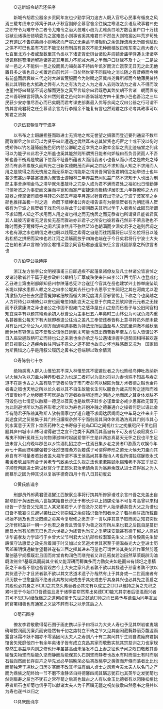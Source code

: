 <!-- { "loadSidebar": true } -->
　　○送新城令胡君还任序 

　　新城令胡君公器余乡贡同年友也少勤学问力追古人既入官尽心民事有循良之风焉三载考绩来京师寓于其从子秋官副郎企慕官舍余往候之寒温之余语及政事君曰吏之职守令为难守令二者令尤难令之治大邑难小邑为尤难余曰地方数百里户口十万钱谷狱讼诸事纷错填委为之寔难邑小则事省奚其难君曰不然邑大则物富凶年荒岁苟处之有道民不告病矣邑小则地狭而产寡民无素蓄旱涝相仍之余饥馑流离无所赈也赋役之供不可巳也虽有巧匠不能无材而制虽有良农不能无种而植故曰难东南之邑大者六七百里北方小者或至数里其令丞以下诸吏胥史舆台诸役井闾铺舍庙学驿逓关津诸卒徒讥察廵警漕运解逓诸差遣其用民力不能减大邑之半而户口财赋不及十之一二是故举一邑之人不能供一邑之役而民力竭矣盖不待凶年饥岁而流亡饿莩无日无之此无他置县多之害也县之初置远自前代非一日矣然世变不同民物之消长随之有昔瘠而今腴有前盛而后衰故三代之时大越皆荒服而今为财赋之区冀州尧舜所都而今地薄民贫特甚此其明验也大抵政之弊有人为之有法为之人为之者人去则改法为之者人不得而改也董仲舒曰琴瑟不调必解而更张之真至言哉余曰君既悉其弊矣胡不言诸　朝而置废之曰吾职微言将孰从余曰然则君之邑何如曰吾新城地方四十里亦小邑也吾治之三年民获少安亦惟尽吾心而巳矣既而君考课吏部奏最入优等余闻之叹曰公器之行可谓不愧其言哉君将之任企慕请余言为行李赠余不能复有言也然观君之序论考其政事可以知君之贤矣 

　　○送伍君朝信守宁波序 

　　以韦布之士蹑屩担簦而取进士无资地之席无誉望之搙骤而登近要列通显不数年而致卿丞之位此可以为贤乎曰此遭遇之偶然耳未必其皆贤也巧宦之士或干没以徇时或矫饰以钓名籧篨戚施色厉内荏公卿昵之近幸贤之以徼幸金紫之贵比迹庙堂之列此可以为能乎曰此君子之所羞也奚其能然则所谓贤日能者何妒哉曰吾负吾资而人不吾知也吾不衒焉是故居下位而不耻吾所蕴者大而用我者小也吾从而小试之是故处之绰然而有余积累既久而辉光之日新实德既茂而声闻之四达不求知而人知之不求用而人用之是故得之而无愧居之而无忝斯之谓能斯之谓贤吾同官伍君朝信之始举进士也年甚少志甚远学甚富被选为庶吉士游翰林三年养益充闻见益广然不求知于人也出为刑部主事舍承明金马之清华就朱墨敲朴之宂杂人或为君不满而君处之裕如也日惟勤簿书慎听览之为事吏而文廉而平宽和而寔严密捷速而极精详居职五六年群僚称之大司冦器之俾掌诸司章奏寻转员外郎去年嘉平月遂以铨曹荐出守浙之宁波宁波冢宰之乡郡也推择盖极一时之选　命既下缙绅诸公奔走相告语有为朝信贺者有为朝廷得人贺者有为宁波之民贺者于戏君何以得此于公卿间哉夫其所以孚于人者素矣此固吾所谓不求知而人知之不求用而人用之者也得之而无愧居之而无忝者也所谓贤且能者君真其人哉彼巧宦者无足言矣无基而骤进亦非君子之所安也彼若春花然非不荣且艳也不踰时而委于荒榛野卉之间若潢潦然非不弥然泛溢也朝满而夕涸矣君子之道则后凋之木也有源之水也朝信之进也既以践履之素得之自是而往践履将日以至名位将日以隆若松栢之拱把而梁楝也若江河之滥觞而放乎四海也端在于今日矣君将行宁波士大夫之在朝者谋以言赠侍御金君惟深暨余同官杨君志道寔来征余言此固鄙意之所欲言者也 

　　○方伯李公挽诗序 

　　浙江左方伯李公文明视事甫三日即遇疾不起藩臬诸僚友及凡士林诸公皆哀悼之发诸诗歌者若干篇于是参政韩公辈相与汇萃成秩使来告曰李公江西弋阳人也登成化乙丑进士第由刑部郎知岳州参陕藩总宪汴台遂迁今官其在岳也建学兴士修举废坠筑长堤以捍水患郡人赖之名之曰李公堤其去任也作去思亭立生祠祀之其在河南尤以澄清激扬为巳任去贪墨雪冤抑畧细故而循大体宪度清贞官邪警惕上下称之今也吴越之人方将待公以哺倚公以安也而奄忽如此岂天之无意于东南之民欤抑彼元元者之无禄而不获蒙康济之泽也诸公之作固不但雍门之感华屋丘山之悲而巳吾子与公旧同官相知宜深幸有以题其端焉余初入秋曹公为主事巳五六年矣时三山林公为司冦负海内重名甚器重公每天下有大狱即奏遣公往治之盖凡三奉使还奏皆称上意寻转员外郎未数月有岳州之命公为人刚方而通明遇事敢为持法无所回曲至与人交底里洞澈不藏秋毫而休休有容僚友莫不爱敬公谓他日远到未可量也既出西曹数年至左方伯人皆谓公不日入庙坣握政柄可立而待也公之来浙也余亦承乏与公遇诸涂握手道契阔相得甚欢遂同日视事公之遇疾余数往问诚不意公之遂不起也故旧之怀岂胜感哉又况为　国家惜为斯民惜之心乎是用叙公履历之畧书之卷端聊以致余情焉 

　　○寿陈翁七十序 

　　绝物类离人群入山惟恐其不深入林惟恐其不密避世者之为也熊经鸟伸吐故纳新以火候为功以刀圭为神养形者之为也是二者将以为高也将以为寿也殊不知高与寿之道不在是也古之人盖有隐于吏者矣隐于市门者矣何以秘匿为哉方术者德之贼也金丹者毒之腊也天地之所以长久者以其不自生故能长生何以服食为哉夫形势之途险而难行富贵纷华之地秽而不可居是故守道者欲得坦途而之闲适之地而居之耳身体发肤不可毁伤也七情足以敝精一德足以葆真也是故居子跬步必谨垂堂必戒少思寡欲无营无为此则避世所以为高养形者之所以为寿也非抱冲融之德兼通介之操者何足以语此金华有隐君子陈翁其殆斯人欤翁儒家也学道自适不求闻达居阛阓之中车马之往来出于其途食货之贸易集于其门终日讙呶杂然不宁而翁居其间休休焉浩浩焉其门则市其心则水寓意于天官卜筮医药种艺之书寄傲于花鸟□□之间视红尘之扰攘咫尺千里也因题其庐曰城市山林可谓得避世之宜不绝类不离群而其高自有不可及者恬淡寂寞玄□希夷不知轩冕珠玉为何物薄滋味时起居爱憎不生是非两忘真葛天无怀之民也平生足迹未甞入公府晚年郡邑以乡饮酒礼招之亦一往焉日集乡老之贤者□游燕为欢娱今年寿七十矣而聦明健强若少壮然嶞瞳渐方色若孺子可谓得养形之道无火候无刀圭而其寿自有不可量者若翁者盖大易所谓不事王侯高尚其事而诗人考盘所谓独寤寐歌永式弗谖者欤且阴有合于黄老专气致柔长生久视之法也耄耄期颐永锡难老不亦宜乎翁之子顺登丙辰进士第试秋官介于正郎朱君汝承请余言为翁寿余既从进士君得翁之为人而慕乐之因为伸其说以复翁字德奇四月十有八日其初度云 

　　○黄氏族谱序 

　　刑部员外郎黄君德温擢江西按察佥事将行携其所修家谱过余言曰吾之先盖出自颛顼封于黄因氏焉六世祖某始自长沙迁于郴长沙以上諎牒沦落不可复考高曾以来相继皆一子至吾父兄弟三人某兄弟若于人子侄及孙又若干人始渐蕃矣吾大父之为谱也曰吾不敢妄引荒邈以袭杜正伦郭崇韬之余缪姑识吾所知者示之子若孙焉耳故所载自郴始不远及也吾父既缉之矣某今复增修之愿吾子一言以序其意予取而阅之知君奕世之所修积盖非一朝一夕也君之身贵且贤信乎为善之效有所从来也君之后昆自是蔓衍而昌大当有加而无巳也君六世祖之为緫管也当元之季劳徕安辑甚有德于郴之人高祖讳华甫孝友力学谊行于乡曾大父节判君大父杭郡检校潜室先生父上高令毅斋先生皆廉慎守法惠爱之政先后着闻于时又加以文艺道术世其家至于德温益光大之登进士历官郎署明慎通敏誉望籍甚遂有江西之擢其进未可量也可谓世济其美矣若作室然剪蓬藋创基宇规模既宏且固而肯堂肯构润色而缮完者又详且密矣若治田然草莱既辟沟洫既浚镃金?基既具而嗣其业者又能深耕而耨粪多而力勤矣夫如是而曰有倾圯之患穑获之不丰吾不信也吾甞观古今士大夫之家凡贵者孰不欲以其禄遗子孙富者孰不欲以其赀遗子孙才且贤者孰不欲以其文艺道术遗子孙哉然有止于其身或一二世而废者有绵历数十世愈盛而不绝者此其故何哉或由乎其先或由乎其身其兴也必其先之善启之其殿也必其身之不□□之其悠久弗替者必其先有以成立之□□以维持之黄之先积之累叶至于今始□□吾德温且发于诸季崭崭然辈出矣德□□能亢其宗者后德温而兴者其可不思□以继哉继之之道何如鉴于先世之懿范□师之而巳矣予与德温为同年友且同官署相善也有通家之义故不辞而书之以示其后之人 

　　○菊石图序 

　　僚友李君敬敷得菊石图于画史携以示予曰将以为大夫人寿也予见其崭岩崔嵬端确峭拔润而厉廉贞而安隐然有千仞之势特立不倚之节又见其幽闲葳蕤静丽芬馥渥雨露含冰霜不妖不媚亦不零落因问太夫人之寿则八十有二矣问其乎生则自澹庵府君捐馆舍矢死靡他四十有余年矣诸子皆有成立克昌其家而敬敷实抗其宗慈训之力也家规整然生事益厚内则之修也行年虽甚高齿未落发不白上寿之征也予闻之叹曰敬敷其善喻哉夫物坚而后能久坚而静而后能保其久石则坚而静者也故水有时而涸土有时而崩石独岿然而长存百卉之华先发必早殒晚荣必后凋故桃李之类骤而开倏而落者比比也而菊独芳于凉秋之日历岁寒而不改其华滋有幽人贞士之风焉今夫太夫人以名门之产而为鼎族之配终始一节不磨不渝静坚自持德馨四闻其砺志犹石也其英华之发犹菊也然则眉寿之屇岂不犹石之常存菊之后凋也哉古之人有以金玉比德者有以冈陵松栢比寿者斯石也斯菊也信乎可以献诸太夫人为千百禩无疆之祝矣敬敷曰然愿书之将并以为寿也遂书以归之 

　　○具庆图诗序 

